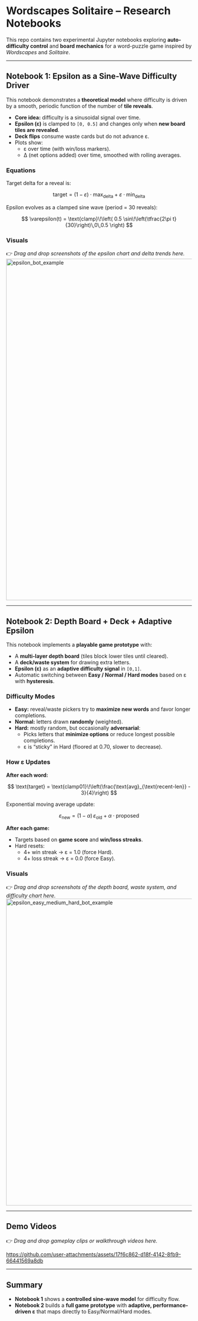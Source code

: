 # Wordscapes Solitaire – Research Notebooks

This repo contains two experimental Jupyter notebooks exploring **auto-difficulty control** and **board mechanics** for a word-puzzle game inspired by *Wordscapes* and *Solitaire*.

---

## Notebook 1: Epsilon as a Sine-Wave Difficulty Driver

This notebook demonstrates a **theoretical model** where difficulty is driven by a smooth, periodic function of the number of **tile reveals**.

- **Core idea:** difficulty is a sinusoidal signal over time.
- **Epsilon (ε)** is clamped to `[0, 0.5]` and changes only when **new board tiles are revealed**.
- **Deck flips** consume waste cards but do not advance ε.
- Plots show:
  - ε over time (with win/loss markers).
  - Δ (net options added) over time, smoothed with rolling averages.

### Equations

Target delta for a reveal is:

$$
\text{target} = (1-\varepsilon)\cdot \text{max}_{\text{delta}} + \varepsilon \cdot \text{min}_{\text{delta}}
$$

Epsilon evolves as a clamped sine wave (period = 30 reveals):

$$
\varepsilon(t) = \text{clamp}\!\left(
0.5 \sin\!\left(\tfrac{2\pi t}{30}\right)\,0\,0.5
\right)
$$

### Visuals

👉 *Drag and drop screenshots of the epsilon chart and delta trends here.*
<img width="1036" height="927" alt="epsilon_bot_example" src="https://github.com/user-attachments/assets/069ca88b-7a7a-464e-95b3-54a7fa122da1" />

---

## Notebook 2: Depth Board + Deck + Adaptive Epsilon

This notebook implements a **playable game prototype** with:

- A **multi-layer depth board** (tiles block lower tiles until cleared).
- A **deck/waste system** for drawing extra letters.
- **Epsilon (ε)** as an **adaptive difficulty signal** in `[0,1]`.
- Automatic switching between **Easy / Normal / Hard modes** based on ε with **hysteresis**.

### Difficulty Modes

- **Easy:** reveal/waste pickers try to **maximize new words** and favor longer completions.
- **Normal:** letters drawn **randomly** (weighted).
- **Hard:** mostly random, but occasionally **adversarial**:
  - Picks letters that **minimize options** or reduce longest possible completions.
  - ε is “sticky” in Hard (floored at 0.70, slower to decrease).

### How ε Updates

**After each word:**

$$
\text{target} = \text{clamp01}\!\left(\frac{\text{avg}_{\text{recent-len}} - 3}{4}\right)
$$

Exponential moving average update:

$$
\varepsilon_{\text{new}} = (1-\alpha)\,\varepsilon_{\text{old}} + \alpha \cdot \text{proposed}
$$

**After each game:**
- Targets based on **game score** and **win/loss streaks**.
- Hard resets:
  - 4+ win streak → ε = 1.0 (force Hard).
  - 4+ loss streak → ε = 0.0 (force Easy).

### Visuals

👉 *Drag and drop screenshots of the depth board, waste system, and difficulty chart here.*
<img width="965" height="833" alt="epsilon_easy_medium_hard_bot_example" src="https://github.com/user-attachments/assets/6b5c0f88-bc0b-4a8e-ac70-937097d9389a" />

---

## Demo Videos

👉 *Drag and drop gameplay clips or walkthrough videos here.*


https://github.com/user-attachments/assets/17f6c862-d18f-4142-8fb9-66441569a8db


---

## Summary

- **Notebook 1** shows a **controlled sine-wave model** for difficulty flow.  
- **Notebook 2** builds a **full game prototype** with **adaptive, performance-driven ε** that maps directly to Easy/Normal/Hard modes.  
